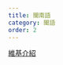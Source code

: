 ```yaml
---
title: 閩南語
category: 閩語
order: 2
---
```


[維基介紹](https://zh.wikipedia.org/wiki/%E9%97%BD%E5%8D%97%E8%AF%AD)
